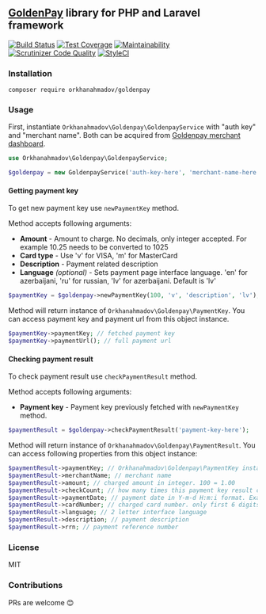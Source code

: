 ## [GoldenPay](http://www.goldenpay.az) library for PHP and Laravel framework

[![Build Status](https://travis-ci.org/orkhanahmadov/goldenpay.svg?branch=master)](https://travis-ci.org/orkhanahmadov/goldenpay)
[![Test Coverage](https://api.codeclimate.com/v1/badges/92b05e08792d8c204cf6/test_coverage)](https://codeclimate.com/github/orkhanahmadov/goldenpay/test_coverage)
[![Maintainability](https://api.codeclimate.com/v1/badges/92b05e08792d8c204cf6/maintainability)](https://codeclimate.com/github/orkhanahmadov/goldenpay/maintainability)
[![Scrutinizer Code Quality](https://scrutinizer-ci.com/g/orkhanahmadov/goldenpay/badges/quality-score.png?b=master)](https://scrutinizer-ci.com/g/orkhanahmadov/goldenpay/?branch=master)
[![StyleCI](https://github.styleci.io/repos/184265600/shield?branch=master)](https://github.styleci.io/repos/184265600)

### Installation

``composer require orkhanahmadov/goldenpay``

### Usage

First, instantiate ``Orkhanahmadov\Goldenpay\GoldenpayService`` with "auth key" and "merchant name". Both can be acquired from [Goldenpay merchant dashboard](https://rest.goldenpay.az/merchant/).

```php
use Orkhanahmadov\Goldenpay\GoldenpayService;

$goldenpay = new GoldenpayService('auth-key-here', 'merchant-name-here');
```

#### Getting payment key
To get new payment key use ``newPaymentKey`` method.

Method accepts following arguments:
* **Amount** - Amount to charge. No decimals, only integer accepted. For example 10.25 needs to be converted to 1025
* **Card type** - Use 'v' for VISA, 'm' for MasterCard
* **Description** - Payment related description
* **Language** *(optional)* - Sets payment page interface language. 'en' for azerbaijani, 'ru' for russian, 'lv' for azerbaijani. Default is 'lv'

```php
$paymentKey = $goldenpay->newPaymentKey(100, 'v', 'description', 'lv');
```

Method will return instance of ``Orkhanahmadov\Goldenpay\PaymentKey``. You can access payment key and payment url from this object instance.

```php
$paymentKey->paymentKey; // fetched payment key
$paymentKey->paymentUrl(); // full payment url
```

#### Checking payment result
To check payment result use ``checkPaymentResult`` method.

Method accepts following arguments:
* **Payment key** - Payment key previously fetched with ``newPaymentKey`` method.

```php
$paymentResult = $goldenpay->checkPaymentResult('payment-key-here');
```

Method will return instance of ``Orkhanahmadov\Goldenpay\PaymentResult``. You can access following properties from this object instance:

```php
$paymentResult->paymentKey; // Orkhanahmadov\Goldenpay\PaymentKey instance with payment key and payment url
$paymentResult->merchantName; // merchant name
$paymentResult->amount; // charged amount in integer. 100 = 1.00
$paymentResult->checkCount; // how many times this payment key result checked
$paymentResult->paymentDate; // payment date in Y-m-d H:m:i format. Example: 2019-04-30 14:16:58
$paymentResult->cardNumber; // charged card number. only first 6 digits and last 4 digits. Example: 422865******8101
$paymentResult->language; // 2 letter interface language
$paymentResult->description; // payment description
$paymentResult->rrn; // payment reference number
```

### License
MIT

### Contributions
PRs are welcome :blush:
